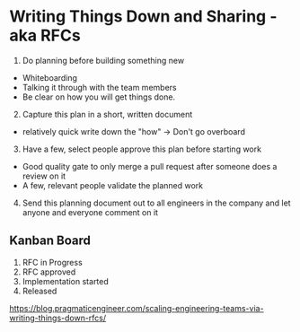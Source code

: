 # Writing Things Down and Sharing - aka RFCs

1. Do planning before building something new

* Whiteboarding
* Talking it through with the team members
* Be clear on how you will get things done.

2. Capture this plan in a short, written document

* relatively quick write down the "how" -> Don't go overboard

3. Have a few, select people approve this plan before starting work

* Good quality gate to only merge a pull request after someone does a review on it
* A few, relevant people validate the planned work

4. Send this planning document out to all engineers in the company and let anyone and everyone comment on it

## Kanban Board

1. RFC in Progress
2. RFC approved
3. Implementation started
4. Released

<https://blog.pragmaticengineer.com/scaling-engineering-teams-via-writing-things-down-rfcs/>